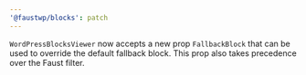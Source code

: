```yaml
---
'@faustwp/blocks': patch
---
```


`WordPressBlocksViewer` now accepts a new prop `FallbackBlock` that can be used to override the default fallback block. This prop also takes precedence over the Faust filter.
